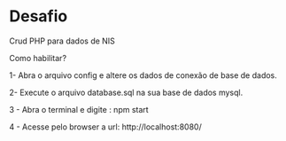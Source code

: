 Desafio
========

Crud PHP para dados de NIS


Como habilitar?


1- Abra o arquivo config e altere os dados de conexão de base de dados.

2- Execute o arquivo database.sql na sua base de dados mysql.

3 - Abra o terminal e digite : npm start

4 - Acesse pelo browser a url: http://localhost:8080/